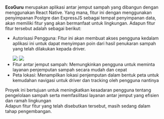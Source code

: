 **EcoGuru** merupakan aplikasi antar jemput sampah yang dibangun dengan menggunakan React Native. Yang mana, fitur ini dengan menggunakan penyimpanan Postgre dan ExpressJS sebagai tempat penyimpanan data, akan memiliki fitur yang akan bermanfaat untuk lingkungan. Adapun fitur fitur tersebut adalah sebagai berikut: 
<ul>
  <li>
    <p>Autorisasi Pengguna: Fitur ini akan membuat akses pengguna kedalam aplikasi ini untuk dapat menyimpan poin dari hasil penukaran sampah yang telah dilakukan kepada driver. </p>
    <img src="https://github.com/user-attachments/assets/385a4c1d-9046-49e0-8835-18f173b0d2d3" />
    <img src="https://github.com/user-attachments/assets/b710efdc-f5b6-41ba-885d-451a3983392f" />
  </li>
  <li>
    Fitur antar jemput sampah: Memungkinkan pengguna untuk meminta layanan penjemputan sampah secara mudah dan cepat
  </li>
  <li>
    Peta lokasi: Menampilkan lokasi penjemputan dalam bentuk peta untuk kemudahan navigasi untuk driver dan tracking oleh pengguna nantinya 
  </li>
</ul>
Proyek ini bertujuan untuk meningkatkan kesadaran pengguna tentang pengelolaan sampah serta memfasilitasi layanan antar jemput yang efisien dan ramah lingkungan <br/>
Adapun fitur fitur yang telah disebutkan tersebut, masih sedang dalam tahap pengembangan. 
